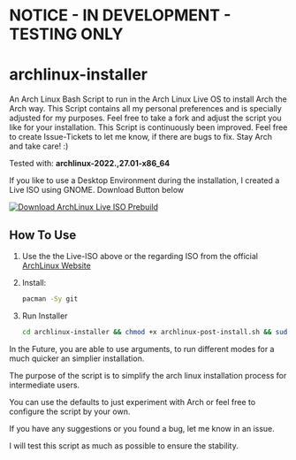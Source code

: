 # NOTICE - IN DEVELOPMENT - TESTING ONLY

# archlinux-installer

An Arch Linux Bash Script to run in the Arch Linux Live OS to install Arch the Arch way. This Script contains all my personal preferences and is specially adjusted for my purposes. Feel free to take a fork and adjust the script you like for your installation. This Script is continuously been improved. Feel free to create Issue-Tickets to let me know, if there are bugs to fix. Stay Arch and take care! :)

Tested with: **archlinux-2022.,27.01-x86_64**

If you like to use a Desktop Environment during the installation, I created a Live ISO using GNOME. Download Button below

[![Download ArchLinux Live ISO Prebuild](https://a.fsdn.com/con/app/sf-download-button)](https://sourceforge.net/projects/archlinux-live-iso-prebuild/files/latest/download)

## How To Use

1. Use the the Live-ISO above or the regarding ISO from the official [ArchLinux Website](https://archlinux.org/download/)

2. Install:
   ```bash
   pacman -Sy git
   ```

3. Run Installer
   ```bash
   cd archlinux-installer && chmod +x archlinux-post-install.sh && sudo ./archlinux-post-install.sh
   ```

In the Future, you are able to use arguments, to run different modes for a much quicker an simplier installation.

The purpose of the script is to simplify the arch linux installation process for intermediate users.

You can use the defaults to just experiment with Arch or feel free to configure the script by your own.

If you have any suggestions or you found a bug, let me know in an issue.

I will test this script as much as possible to ensure the stability.
